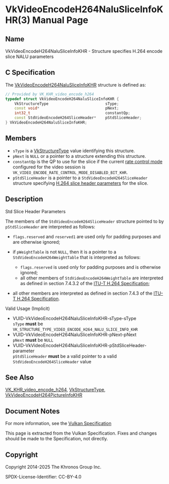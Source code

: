 # VkVideoEncodeH264NaluSliceInfoKHR(3) Manual Page

## Name

VkVideoEncodeH264NaluSliceInfoKHR - Structure specifies H.264 encode slice NALU parameters



## [](#_c_specification)C Specification

The [VkVideoEncodeH264NaluSliceInfoKHR](https://registry.khronos.org/vulkan/specs/latest/man/html/VkVideoEncodeH264NaluSliceInfoKHR.html) structure is defined as:

```c++
// Provided by VK_KHR_video_encode_h264
typedef struct VkVideoEncodeH264NaluSliceInfoKHR {
    VkStructureType                         sType;
    const void*                             pNext;
    int32_t                                 constantQp;
    const StdVideoEncodeH264SliceHeader*    pStdSliceHeader;
} VkVideoEncodeH264NaluSliceInfoKHR;
```

## [](#_members)Members

- `sType` is a [VkStructureType](https://registry.khronos.org/vulkan/specs/latest/man/html/VkStructureType.html) value identifying this structure.
- `pNext` is `NULL` or a pointer to a structure extending this structure.
- `constantQp` is the QP to use for the slice if the current [rate control mode](https://registry.khronos.org/vulkan/specs/latest/html/vkspec.html#encode-rate-control-modes) configured for the video session is `VK_VIDEO_ENCODE_RATE_CONTROL_MODE_DISABLED_BIT_KHR`.
- `pStdSliceHeader` is a pointer to a `StdVideoEncodeH264SliceHeader` structure specifying [H.264 slice header parameters](https://registry.khronos.org/vulkan/specs/latest/html/vkspec.html#encode-h264-slice-header-params) for the slice.

## [](#_description)Description

Std Slice Header Parameters

The members of the `StdVideoEncodeH264SliceHeader` structure pointed to by `pStdSliceHeader` are interpreted as follows:

- `flags.reserved` and `reserved1` are used only for padding purposes and are otherwise ignored;
- if `pWeightTable` is not `NULL`, then it is a pointer to a `StdVideoEncodeH264WeightTable` that is interpreted as follows:
  
  - `flags.reserved` is used only for padding purposes and is otherwise ignored;
  - all other members of `StdVideoEncodeH264WeightTable` are interpreted as defined in section 7.4.3.2 of the [ITU-T H.264 Specification](https://registry.khronos.org/vulkan/specs/latest/html/vkspec.html#itu-t-h264);
- all other members are interpreted as defined in section 7.4.3 of the [ITU-T H.264 Specification](https://registry.khronos.org/vulkan/specs/latest/html/vkspec.html#itu-t-h264).

Valid Usage (Implicit)

- [](#VUID-VkVideoEncodeH264NaluSliceInfoKHR-sType-sType)VUID-VkVideoEncodeH264NaluSliceInfoKHR-sType-sType  
  `sType` **must** be `VK_STRUCTURE_TYPE_VIDEO_ENCODE_H264_NALU_SLICE_INFO_KHR`
- [](#VUID-VkVideoEncodeH264NaluSliceInfoKHR-pNext-pNext)VUID-VkVideoEncodeH264NaluSliceInfoKHR-pNext-pNext  
  `pNext` **must** be `NULL`
- [](#VUID-VkVideoEncodeH264NaluSliceInfoKHR-pStdSliceHeader-parameter)VUID-VkVideoEncodeH264NaluSliceInfoKHR-pStdSliceHeader-parameter  
  `pStdSliceHeader` **must** be a valid pointer to a valid `StdVideoEncodeH264SliceHeader` value

## [](#_see_also)See Also

[VK\_KHR\_video\_encode\_h264](https://registry.khronos.org/vulkan/specs/latest/man/html/VK_KHR_video_encode_h264.html), [VkStructureType](https://registry.khronos.org/vulkan/specs/latest/man/html/VkStructureType.html), [VkVideoEncodeH264PictureInfoKHR](https://registry.khronos.org/vulkan/specs/latest/man/html/VkVideoEncodeH264PictureInfoKHR.html)

## [](#_document_notes)Document Notes

For more information, see the [Vulkan Specification](https://registry.khronos.org/vulkan/specs/latest/html/vkspec.html#VkVideoEncodeH264NaluSliceInfoKHR)

This page is extracted from the Vulkan Specification. Fixes and changes should be made to the Specification, not directly.

## [](#_copyright)Copyright

Copyright 2014-2025 The Khronos Group Inc.

SPDX-License-Identifier: CC-BY-4.0